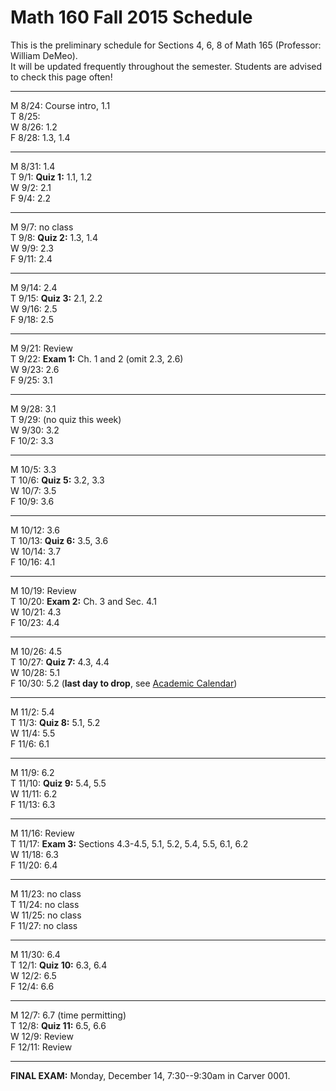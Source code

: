 
# Math 160 Fall 2015 Schedule

This is the preliminary schedule for Sections 4, 6, 8 of Math 165 
(Professor: William DeMeo).  
It will be updated frequently throughout the semester. 
Students are advised to check this page often!

---------------------------------------------------------
M 8/24: Course intro, 1.1  
T 8/25:   
W 8/26: 1.2  
F 8/28: 1.3, 1.4  
<!-- ;  **MLP Review 1: 1.1, 1.2**    -->

---------------------------------------------------------  
M 8/31: 1.4  
T 9/1: **Quiz 1:** 1.1, 1.2  
W 9/2: 2.1  
F 9/4: 2.2  

---------------------------------------------------------  
M 9/7: no class  
T 9/8: **Quiz 2:** 1.3, 1.4  
W 9/9: 2.3  
F 9/11: 2.4  

---------------------------------------------------------  
M 9/14: 2.4  
T 9/15: **Quiz 3:** 2.1, 2.2  
W 9/16: 2.5  
F 9/18: 2.5  

---------------------------------------------------------  
M 9/21: Review  
T 9/22: **Exam 1:** Ch. 1 and 2 (omit 2.3, 2.6)  
W 9/23: 2.6  
F 9/25: 3.1  

---------------------------------------------------------  
M 9/28: 3.1  
T 9/29: (no quiz this week)  
W 9/30: 3.2  
F 10/2: 3.3  

---------------------------------------------------------  
M 10/5: 3.3  
T 10/6: **Quiz 5:** 3.2, 3.3  
W 10/7: 3.5  
F 10/9: 3.6  

---------------------------------------------------------  
M 10/12: 3.6  
T 10/13: **Quiz 6:** 3.5, 3.6  
W 10/14: 3.7  
F 10/16: 4.1

---------------------------------------------------------  
M 10/19: Review  
T 10/20: **Exam 2:** Ch. 3 and Sec. 4.1  
W 10/21: 4.3  
F 10/23: 4.4  

---------------------------------------------------------  
M 10/26: 4.5  
T 10/27: **Quiz 7:** 4.3, 4.4  
W 10/28: 5.1  
F 10/30: 5.2  (**last day to drop**, see [Academic Calendar](http://registrar.iastate.edu/calendar/cal-fall5))

---------------------------------------------------------  
M 11/2: 5.4  
T 11/3: **Quiz 8:** 5.1, 5.2  
W 11/4: 5.5  
F 11/6: 6.1  

---------------------------------------------------------  
M 11/9: 6.2  
T 11/10: **Quiz 9:** 5.4, 5.5  
W 11/11: 6.2  
F 11/13: 6.3  

---------------------------------------------------------  
M 11/16: Review  
T 11/17: **Exam 3:** Sections 4.3-4.5, 5.1, 5.2, 5.4, 5.5, 6.1, 6.2  
W 11/18: 6.3  
F 11/20: 6.4  

---------------------------------------------------------  
M 11/23: no class   
T 11/24: no class   
W 11/25: no class   
F 11/27: no class   

---------------------------------------------------------  
M 11/30: 6.4  
T 12/1: **Quiz 10:** 6.3, 6.4  
W 12/2: 6.5  
F 12/4: 6.6  

---------------------------------------------------------  
M 12/7: 6.7  (time permitting)   
T 12/8: **Quiz 11:** 6.5, 6.6  
W 12/9: Review  
F 12/11: Review  

---------------------------------------------------------  
**FINAL EXAM:** Monday, December 14, 7:30--9:30am in Carver 0001.

